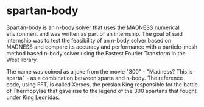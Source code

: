 # spartan-body

Spartan-body is an n-body solver that uses the MADNESS numerical environment and was written as part of an internship. The goal of said internship was to test the feasibility of an n-body solver based on MADNESS and compare its accuracy and performance with a particle-mesh method based n-body solver using the Fastest Fourier Transform in the West library.

The name was coined as a joke from the movie "300" - "Madness? This is sparta" - as a combination between sparta and n-body. The reference code, using FFT, is called Xerxes, the persian King responsible for the battle of Thermopylae that gave rise to the legend of the 300 spartans that fought under King Leonidas.
